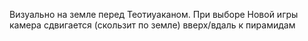 Визуально на земле перед Теотиуаканом. При выборе Новой игры камера сдвигается (скользит по земле) вверх/вдаль к пирамидам